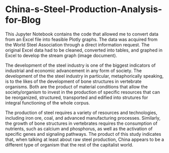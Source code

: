 # China-s-Steel-Production-Analysis-for-Blog
This Jupyter Notebook contains the code that allowed me to convert data from an Excel file into feasible Plotly graphs.  The data was acquired from the World Steel Association through a direct information request. The original Excel data had to be cleaned, converted into tables, and graphed in Excel to develop the stream graph (image document).

The development of the steel industry is one of the biggest indicators of industrial and economic advancement in any form of society. The development of the
the steel industry in particular, metaphorically speaking, is to the likes of the development of bone structures in vertebrate organisms. Both are the product 
of material conditions that allow the society/organism to invest in the production of specific resources that can be reorganized, structured, transported and 
edified into strutures for integral functioning of the whole corpus. 

The production of steel requires a variety of resources and technologies, including iron ore, coal, and advanced manufacturing processes. Similarly, the growth 
of bone structures in vertebrates requires the consumption of nutrients, such as calcium and phosphorus, as well as the activation of specific genes and signaling 
pathways. The product of this study indicates that, when talking at least about raw steel production, China appears to be a different type of organism that the
rest of the capitalist world. 


